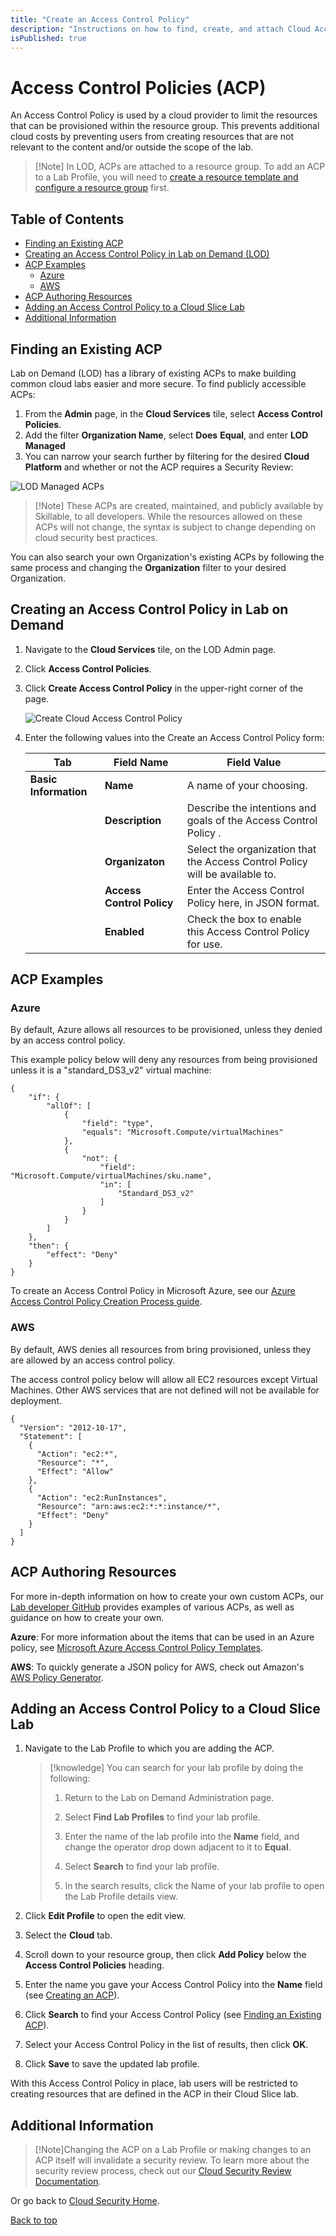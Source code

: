 ```yaml
---
title: "Create an Access Control Policy"
description: "Instructions on how to find, create, and attach Cloud Access Control Policies to a Lab Profile."
isPublished: true
---
```


# Access Control Policies (ACP)

An Access Control Policy is used by a cloud provider to limit the resources that can be provisioned within the resource group. This prevents additional cloud costs by preventing users from creating resources that are not relevant to the content and/or outside the scope of the lab.

>[!Note] In LOD, ACPs are attached to a resource group. To add an ACP to a Lab Profile, you will need to [create a resource template and configure a resource group](./create-a-resource-template-and-configure-it-into-a-resource-group.md) first. 

## Table of Contents
- [Finding an Existing ACP](#finding-an-existing-acp)
- [Creating an Access Control Policy in Lab on Demand (LOD)](#creating-an-access-control-policy-in-lab-on-demand)
- [ACP Examples](#acp-examples)
    - [Azure](#azure)
    - [AWS](#aws)
- [ACP Authoring Resources](#acp-authoring-resources)
- [Adding an Access Control Policy to a Cloud Slice Lab](#adding-an-access-control-policy-to-a-cloud-slice-lab)
- [Additional Information](#additional-information)

## Finding an Existing ACP

Lab on Demand (LOD) has a library of existing ACPs to make building common cloud labs easier and more secure. To find publicly accessible ACPs:

1. From the **Admin** page, in the **Cloud Services** tile, select **Access Control Policies**.
2. Add the filter **Organization Name**, select **Does** **Equal**, and enter **LOD Managed**
3. You can narrow your search further by filtering for the desired **Cloud Platform** and whether or not the ACP requires a Security Review:

![LOD Managed ACPs](./images/find-acp-lodmanaged.png)

> [!Note] These ACPs are created, maintained, and publicly available by Skillable, to all developers. While the resources allowed on these ACPs will not change, the syntax is subject to change depending on cloud security best practices.

You can also search your own Organization's existing ACPs by following the same process and changing the **Organization** filter to your desired Organization. 

## Creating an Access Control Policy in Lab on Demand 

1. Navigate to the **Cloud Services** tile, on the LOD Admin page.

1. Click **Access Control Policies**.

1. Click **Create Access Control Policy** in the upper-right corner of the page. 

   ![Create Cloud Access Control Policy ](./images/find-access-control-policy.png)

1. Enter the following values into the Create an Access Control Policy form:

    |Tab|Field Name|Field Value|
    |--|--|--|
    |**Basic Information**|**Name**|A name of your choosing.|
    ||**Description**|Describe the intentions and goals of the Access Control Policy .|
    ||**Organizaton**|Select the organization that the Access Control Policy  will be available to.|
    ||**Access Control Policy**|Enter the Access Control Policy  here, in JSON format.|
    ||**Enabled**|Check the box to enable this Access Control Policy  for use.|

## ACP Examples

### Azure

By default, Azure allows all resources to be provisioned, unless they denied by an access control policy. 

This example policy below will deny any resources from being provisioned unless it is a "standard_DS3_v2" virtual machine:

```linenums
{
    "if": {
        "allOf": [
            {
                "field": "type",
                "equals": "Microsoft.Compute/virtualMachines"
            },
            {
                "not": {
                    "field": "Microsoft.Compute/virtualMachines/sku.name",
                    "in": [
                        "Standard_DS3_v2"
                    ]
                }
            }
        ]
    },
    "then": {
        "effect": "Deny"
    }
}
```

To create an Access Control Policy in Microsoft Azure, see our [Azure Access Control Policy Creation Process guide](acp-creation-process.md).


### AWS

By default, AWS denies all resources from bring provisioned, unless they are allowed by an access control policy. 

The access control policy below will allow all EC2 resources except Virtual Machines. Other AWS services that are not defined will not be available for deployment.

```linenums
{
  "Version": "2012-10-17",
  "Statement": [
    {
      "Action": "ec2:*",
      "Resource": "*",
      "Effect": "Allow"
    },
    {
      "Action": "ec2:RunInstances",
      "Resource": "arn:aws:ec2:*:*:instance/*",
      "Effect": "Deny"
    }
  ]
}
```

## ACP Authoring Resources

For more in-depth information on how to create your own custom ACPs, our [Lab developer GitHub](https://github.com/LearnOnDemandSystems/labauthor/tree/master/access-control-policies/) provides examples of various ACPs, as well as guidance on how to create your own.

**Azure**: For more information about the items that can be used in an Azure policy, see [Microsoft Azure Access Control Policy Templates](https://docs.microsoft.com/en-us/azure/azure-policy/json-samples).

**AWS**: To quickly generate a JSON policy for AWS, check out Amazon's [AWS Policy Generator](https://awspolicygen.s3.amazonaws.com/policygen.html).

## Adding an Access Control Policy to a Cloud Slice Lab

1. Navigate to the Lab Profile to which you are adding the ACP.

    >[!knowledge] You can search for your lab profile by doing the following:
    >
    >1. Return to the Lab on Demand Administration page.
    >
    >1. Select **Find Lab Profiles** to find your lab profile.
    >
    >1. Enter the name of the lab profile into the **Name** field, and change the operator drop down adjacent to it to **Equal**. 
    >
    >1. Select **Search** to find your lab profile.
    >
    >1. In the search results, click the Name of your lab profile to open the Lab Profile details view.

2. Click **Edit Profile** to open the edit view.

3. Select the **Cloud** tab.

4. Scroll down to your resource group, then click **Add Policy** below the **Access Control Policies** heading.

5. Enter the name you gave your Access Control Policy into the **Name** field (see [Creating an ACP](#creating-an-access-control-policy-in-lab-on-demand-lod)).

6. Click **Search** to find your Access Control Policy (see [Finding an Existing ACP](#finding-an-existing-acp)).

7. Select your Access Control Policy in the list of results, then click **OK**.

8. Click **Save** to save the updated lab profile.

With this Access Control Policy in place, lab users will be restricted to creating resources that are defined in the ACP in their Cloud Slice lab.

## Additional Information

> [!Note]Changing the ACP on a Lab Profile or making changes to an ACP itself will invalidate a security review. To learn more about the security review process, check out our [Cloud Security Review Documentation](./cloud-security/cloud-security-review.md).

Or go back to [Cloud Security Home](./cloud-security/cloud-security-home.md).

[Back to top](#access-control-policies-acp)
